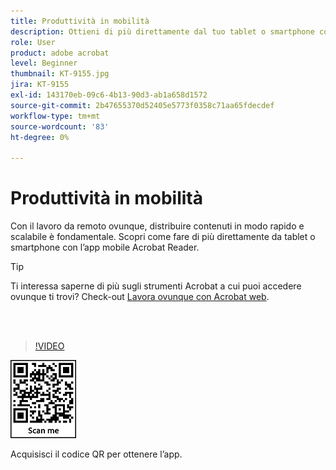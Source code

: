 ```yaml
---
title: Produttività in mobilità
description: Ottieni di più direttamente dal tuo tablet o smartphone con l'app mobile Acrobat Reader
role: User
product: adobe acrobat
level: Beginner
thumbnail: KT-9155.jpg
jira: KT-9155
exl-id: 143170eb-09c6-4b13-90d3-ab1a658d1572
source-git-commit: 2b47655370d52405e5773f0358c71aa65fdecdef
workflow-type: tm+mt
source-wordcount: '83'
ht-degree: 0%

---
```


# Produttività in mobilità

Con il lavoro da remoto ovunque, distribuire contenuti in modo rapido e scalabile è fondamentale. Scopri come fare di più direttamente da tablet o smartphone con l’app mobile Acrobat Reader.

>[!TIP]
>
>Ti interessa saperne di più sugli strumenti Acrobat a cui puoi accedere ovunque ti trovi? Check-out [Lavora ovunque con Acrobat web](acrobatweb.md).

<br> 

>[!VIDEO](https://video.tv.adobe.com/v/337972?quality=12&learn=on&hidetitle=true)

![QR code](../assets/Acrobatqrcode.jpg)

Acquisisci il codice QR per ottenere l’app.
